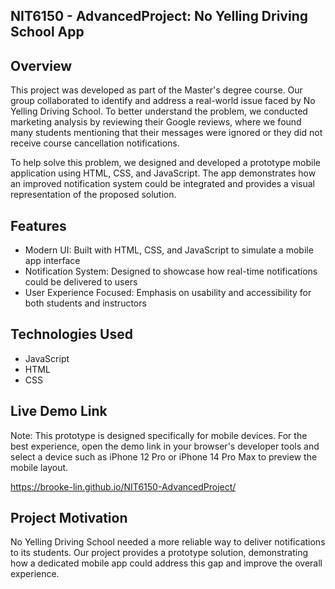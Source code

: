 **NIT6150 - AdvancedProject: No Yelling Driving School App**
-

**Overview**
-
This project was developed as part of the Master's degree course. Our group collaborated to identify and address a real-world issue faced by No Yelling Driving School. 
To better understand the problem, we conducted marketing analysis by reviewing their Google reviews, where we found many students mentioning that their messages were ignored or 
they did not receive course cancellation notifications.

To help solve this problem, we designed and developed a prototype mobile application using HTML, CSS, and JavaScript. The app demonstrates how an improved notification system
could be integrated and provides a visual representation of the proposed solution.

**Features**
-
* Modern UI: Built with HTML, CSS, and JavaScript to simulate a mobile app interface
* Notification System: Designed to showcase how real-time notifications could be delivered to users
* User Experience Focused: Emphasis on usability and accessibility for both students and instructors

**Technologies Used**
-
* JavaScript
* HTML
* CSS

**Live Demo Link**
-
Note: This prototype is designed specifically for mobile devices. For the best experience, open the demo link in your 
browser's developer tools and select a device such as iPhone 12 Pro or iPhone 14 Pro Max to preview the mobile layout.

https://brooke-lin.github.io/NIT6150-AdvancedProject/

**Project Motivation**
-
No Yelling Driving School needed a more reliable way to deliver notifications to its students. Our project provides a prototype solution,
demonstrating how a dedicated mobile app could address this gap and improve the overall experience.

